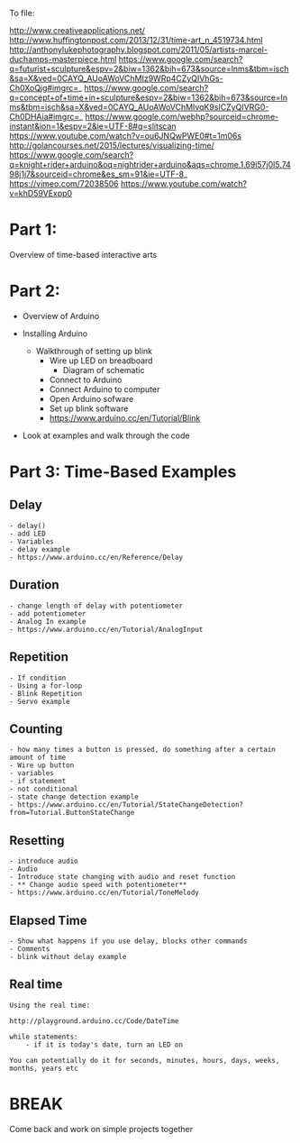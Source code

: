 To file: 

http://www.creativeapplications.net/
http://www.huffingtonpost.com/2013/12/31/time-art_n_4519734.html
http://anthonylukephotography.blogspot.com/2011/05/artists-marcel-duchamps-masterpiece.html
https://www.google.com/search?q=futurist+sculpture&espv=2&biw=1362&bih=673&source=lnms&tbm=isch&sa=X&ved=0CAYQ_AUoAWoVChMIz9WRp4CZyQIVhGs-Ch0XoQjg#imgrc=_
https://www.google.com/search?q=concept+of+time+in+sculpture&espv=2&biw=1362&bih=673&source=lnms&tbm=isch&sa=X&ved=0CAYQ_AUoAWoVChMIvqK9sICZyQIVRG0-Ch0DHAia#imgrc=_
https://www.google.com/webhp?sourceid=chrome-instant&ion=1&espv=2&ie=UTF-8#q=slitscan
https://www.youtube.com/watch?v=ou6JNQwPWE0#t=1m06s
http://golancourses.net/2015/lectures/visualizing-time/
https://www.google.com/search?q=knight+rider+arduino&oq=nightrider+arduino&aqs=chrome.1.69i57j0l5.7498j1j7&sourceid=chrome&es_sm=91&ie=UTF-8_
https://vimeo.com/72038506
https://www.youtube.com/watch?v=khD59VExpp0


# Part 1:

Overview of time-based interactive arts

# Part 2: 

- Overview of Arduino

- Installing Arduino
	- Walkthrough of setting up blink
		- Wire up LED on breadboard
			- Diagram of schematic
		- Connect to Arduino
		- Connect Arduino to computer
		- Open Arduino sofware
		- Set up blink software
		- https://www.arduino.cc/en/Tutorial/Blink

- Look at examples and walk through the code

# Part 3: Time-Based Examples

## Delay
	- delay()
	- add LED
	- Variables
	- delay example
	- https://www.arduino.cc/en/Reference/Delay

## Duration
	- change length of delay with potentiometer
	- add potentiometer
	- Analog In example
	- https://www.arduino.cc/en/Tutorial/AnalogInput

##  Repetition
	- If condition
	- Using a for-loop
	- Blink Repetition
	- Servo example 

## Counting
	- how many times a button is pressed, do something after a certain amount of time 
	- Wire up button
	- variables
	- if statement
	- not conditional
	- state change detection example
	- https://www.arduino.cc/en/Tutorial/StateChangeDetection?from=Tutorial.ButtonStateChange

## Resetting
	- introduce audio
	- Audio
	- Introduce state changing with audio and reset function
	- ** Change audio speed with potentiometer**
	- https://www.arduino.cc/en/Tutorial/ToneMelody

## Elapsed Time
	- Show what happens if you use delay, blocks other commands
	- Comments
	- blink without delay example

## Real time 

	Using the real time:

	http://playground.arduino.cc/Code/DateTime

	while statements:
		- if it is today's date, turn an LED on

	You can potentially do it for seconds, minutes, hours, days, weeks, months, years etc

##

# BREAK

Come back and work on simple projects together

